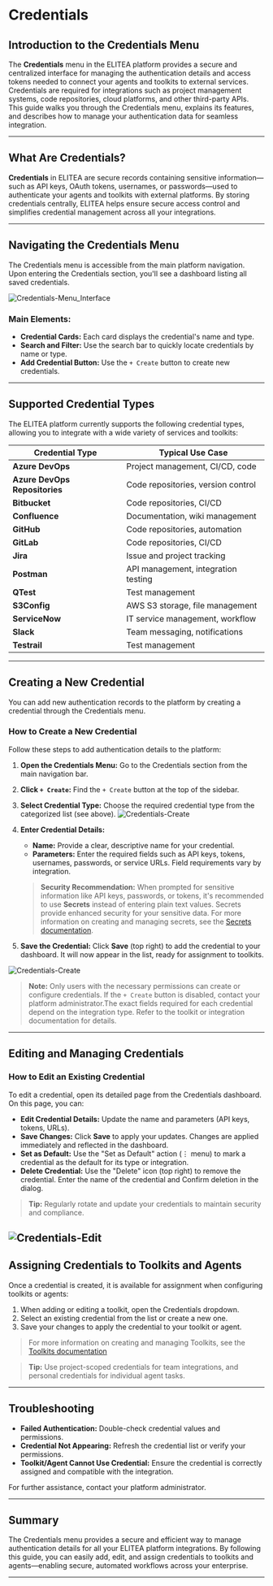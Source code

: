 # Credentials

## Introduction to the Credentials Menu

The **Credentials** menu in the ELITEA platform provides a secure and centralized interface for managing the authentication details and access tokens needed to connect your agents and toolkits to external services. Credentials are required for integrations such as project management systems, code repositories, cloud platforms, and other third-party APIs. This guide walks you through the Credentials menu, explains its features, and describes how to manage your authentication data for seamless integration.

---

## What Are Credentials?

**Credentials** in ELITEA are secure records containing sensitive information—such as API keys, OAuth tokens, usernames, or passwords—used to authenticate your agents and toolkits with external platforms. By storing credentials centrally, ELITEA helps ensure secure access control and simplifies credential management across all your integrations.

---

## Navigating the Credentials Menu

The Credentials menu is accessible from the main platform navigation. Upon entering the Credentials section, you'll see a dashboard listing all saved credentials.

![Credentials-Menu_Interface](../../img/platform/menus/credentials/credentials_menu.png)

### Main Elements:

- **Credential Cards:** Each card displays the credential's name and type.
- **Search and Filter:** Use the search bar to quickly locate credentials by name or type.
- **Add Credential Button:** Use the `+ Create` button to create new credentials.

---

## Supported Credential Types

The ELITEA platform currently supports the following credential types, allowing you to integrate with a wide variety of services and toolkits:

| **Credential Type**             | **Typical Use Case**                 |
|---------------------------------|--------------------------------------|
| **Azure DevOps**                | Project management, CI/CD, code      |
| **Azure DevOps Repositories**   | Code repositories, version control   |
| **Bitbucket**                   | Code repositories, CI/CD             |
| **Confluence**                  | Documentation, wiki management       |
| **GitHub**                      | Code repositories, automation        |
| **GitLab**                      | Code repositories, CI/CD             |
| **Jira**                        | Issue and project tracking           |
| **Postman**                     | API management, integration testing  |
| **QTest**                       | Test management                      |
| **S3Config**                    | AWS S3 storage, file management      |
| **ServiceNow**                  | IT service management, workflow      |
| **Slack**                       | Team messaging, notifications        |
| **Testrail**                    | Test management                      |


---

## Creating a New Credential

You can add new authentication records to the platform by creating a credential through the Credentials menu.

### How to Create a New Credential

Follow these steps to add authentication details to the platform:

1. **Open the Credentials Menu:** Go to the Credentials section from the main navigation bar.
2. **Click `+ Create`:** Find the `+ Create` button at the top of the sidebar.
3. **Select Credential Type:** Choose the required credential type from the categorized list (see above).
    ![Credentials-Create](../../img/platform/menus/credentials/credentials_create.png)
4. **Enter Credential Details:**
   - **Name:** Provide a clear, descriptive name for your credential.
   - **Parameters:** Enter the required fields such as API keys, tokens, usernames, passwords, or service URLs. Field requirements vary by integration.
   
   > **Security Recommendation:** When prompted for sensitive information like API keys, passwords, or tokens, it's recommended to use **Secrets** instead of entering plain text values. Secrets provide enhanced security for your sensitive data. For more information on creating and managing secrets, see the [Secrets documentation](../../quick-start/secrets.md).
  
5. **Save the Credential:** Click **Save** (top right) to add the credential to your dashboard. It will now appear in the list, ready for assignment to toolkits.

![Credentials-Create](../../img/platform/menus/credentials/credentials_config.png)

> **Note:** Only users with the necessary permissions can create or configure credentials. If the `+ Create` button is disabled, contact your platform administrator.The exact fields required for each credential depend on the integration type. Refer to the toolkit or integration documentation for details.



---

## Editing and Managing Credentials

### How to Edit an Existing Credential

To edit a credential, open its detailed page from the Credentials dashboard. On this page, you can:

- **Edit Credential Details:** Update the name and parameters (API keys, tokens, URLs).
- **Save Changes:** Click **Save** to apply your updates. Changes are applied immediately and reflected in the dashboard.
- **Set as Default:** Use the "Set as Default" action (⋮ menu) to mark a credential as the default for its type or integration.
- **Delete Credential:** Use the "Delete" icon (top right) to remove the credential. Enter the name of the credential and Confirm deletion in the dialog.

> **Tip:** Regularly rotate and update your credentials to maintain security and compliance.

![Credentials-Edit](../../img/platform/menus/credentials/credentials_config.png)
---

## Assigning Credentials to Toolkits and Agents

Once a credential is created, it is available for assignment when configuring toolkits or agents:

1. When adding or editing a toolkit, open the Credentials dropdown.
2. Select an existing credential from the list or create a new one.
3. Save your changes to apply the credential to your toolkit or agent.

> For more information on creating and managing Toolkits, see the [Toolkits documentation](../../quick-start/toolkits.md)

> **Tip:** Use project-scoped credentials for team integrations, and personal credentials for individual agent tasks.


---

## Troubleshooting

- **Failed Authentication:** Double-check credential values and permissions.
- **Credential Not Appearing:** Refresh the credential list or verify your permissions.
- **Toolkit/Agent Cannot Use Credential:** Ensure the credential is correctly assigned and compatible with the integration.

For further assistance, contact your platform administrator.

---

## Summary

The Credentials menu provides a secure and efficient way to manage authentication details for all your ELITEA platform integrations. By following this guide, you can easily add, edit, and assign credentials to toolkits and agents—enabling secure, automated workflows across your enterprise.

---